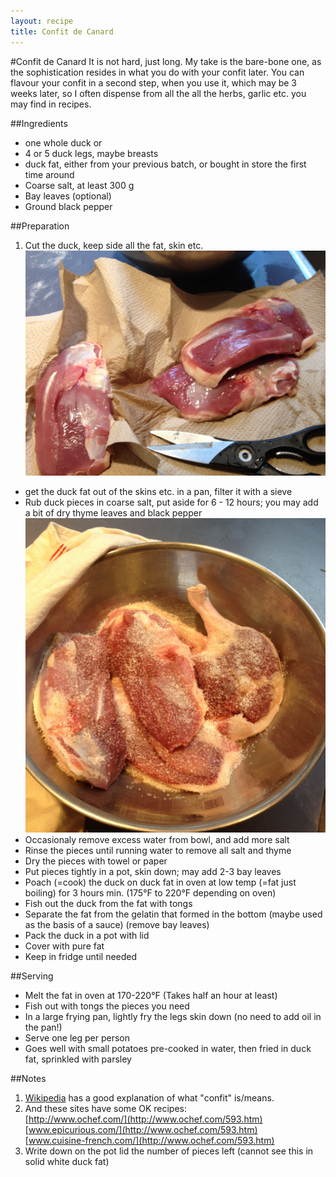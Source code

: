 ```yaml
---
layout: recipe
title: Confit de Canard 
---
```


#Confit de Canard
It is not hard, just long.  My take is the bare-bone one, as the sophistication resides in what you do with your confit later. You can flavour your confit in a second step, when you use it, which may be 3 weeks later, so I often dispense from all the all the herbs, garlic etc. you may find in recipes.

##Ingredients
* one whole duck
or
* 4 or 5 duck legs, maybe breasts
* duck fat, either from your previous batch, or bought in store the first time around
* Coarse salt, at least 300 g
* Bay leaves (optional)
* Ground black pepper


##Preparation
1. Cut the duck, keep side all the fat, skin etc.<br>![image](img/confit_de_canard1.jpg)
* get the duck fat out of the skins etc. in a pan, filter it with a sieve
* Rub duck pieces in coarse salt, put aside for 6 - 12 hours; you may add a bit of dry thyme leaves and black pepper <br>![image](img/confit_de_canard2.jpg)
* Occasionaly remove excess water from bowl, and add more salt
* Rinse the pieces until running water to remove all salt and thyme
* Dry the pieces with towel or paper
* Put pieces tightly in a pot, skin down; may add 2-3 bay leaves
* Poach (=cook) the duck on duck fat in oven at low temp (=fat just boiling) for 3 hours min. (175°F to 220°F depending on oven)
* Fish out the duck from the fat with tongs
* Separate the fat from the gelatin that formed in the bottom (maybe used as the basis of a sauce) (remove bay leaves)
* Pack the duck in a pot with lid
* Cover with pure fat
* Keep in fridge until needed
 
##Serving
* Melt the fat in oven at 170-220°F (Takes half an hour at least)
* Fish out with tongs the pieces you need
* In a large frying pan, lightly fry the legs skin down (no need to add oil in the pan!)
* Serve one leg per person
* Goes well with small potatoes pre-cooked in water, then fried in duck fat, sprinkled with parsley

##Notes
1. [Wikipedia](http://en.wikipedia.org/wiki/Duck_confit) has a good explanation of what "confit" is/means.
2. And these sites have some OK recipes:<br>
[http://www.ochef.com/](http://www.ochef.com/593.htm)<br>
[www.epicurious.com/](http://www.ochef.com/593.htm)<br>
[www.cuisine-french.com/](http://www.ochef.com/593.htm)
3. Write down on the pot lid the number of pieces left (cannot see this in solid white duck fat)
